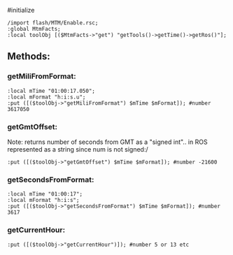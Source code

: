 #initialize

```
/import flash/MTM/Enable.rsc;
:global MtmFacts;
:local toolObj [($MtmFacts->"get") "getTools()->getTime()->getRos()"];
```

## Methods:

### getMiliFromFormat:

```
:local mTime "01:00:17.050";
:local mFormat "h:i:s.u";
:put ([($toolObj->"getMiliFromFormat") $mTime $mFormat]); #number 3617050
```

### getGmtOffset:

Note: returns number of seconds from GMT as a "signed int".. in ROS represented as a string since num is not signed:/

```
:put ([($toolObj->"getGmtOffset") $mTime $mFormat]); #number -21600
```

### getSecondsFromFormat:

```
:local mTime "01:00:17";
:local mFormat "h:i:s";
:put ([($toolObj->"getSecondsFromFormat") $mTime $mFormat]); #number 3617
```

### getCurrentHour:

```
:put ([($toolObj->"getCurrentHour")]); #number 5 or 13 etc
```


